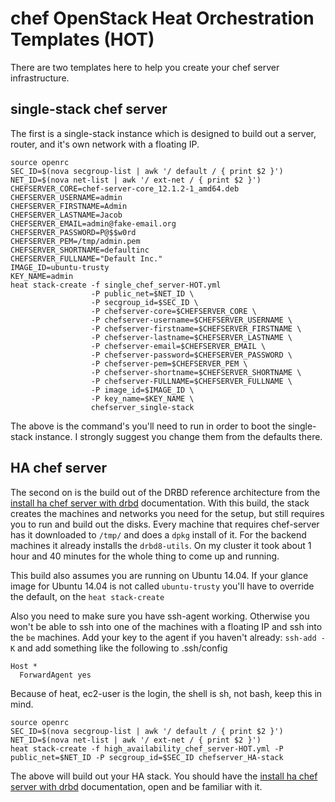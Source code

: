 # chef OpenStack Heat Orchestration Templates (HOT)

There are two templates here to help you create your chef server infrastructure.

## single-stack chef server

The first is a single-stack instance which is designed to build out a server, router,
and it's own network with a floating IP.

```
source openrc
SEC_ID=$(nova secgroup-list | awk '/ default / { print $2 }')
NET_ID=$(nova net-list | awk '/ ext-net / { print $2 }')
CHEFSERVER_CORE=chef-server-core_12.1.2-1_amd64.deb
CHEFSERVER_USERNAME=admin
CHEFSERVER_FIRSTNAME=Admin
CHEFSERVER_LASTNAME=Jacob
CHEFSERVER_EMAIL=admin@fake-email.org
CHEFSERVER_PASSWORD=P@$$w0rd
CHEFSERVER_PEM=/tmp/admin.pem
CHEFSERVER_SHORTNAME=defaultinc
CHEFSERVER_FULLNAME="Default Inc."
IMAGE_ID=ubuntu-trusty
KEY_NAME=admin
heat stack-create -f single_chef_server-HOT.yml
                  -P public_net=$NET_ID \
                  -P secgroup_id=$SEC_ID \
                  -P chefserver-core=$CHEFSERVER_CORE \
                  -P chefserver-username=$CHEFSERVER_USERNAME \
                  -P chefserver-firstname=$CHEFSERVER_FIRSTNAME \
                  -P chefserver-lastname=$CHEFSERVER_LASTNAME \
                  -P chefserver-email=$CHEFSERVER_EMAIL \
                  -P chefserver-password=$CHEFSERVER_PASSWORD \
                  -P chefserver-pem=$CHEFSERVER_PEM \
                  -P chefserver-shortname=$CHEFSERVER_SHORTNAME \
                  -P chefserver-FULLNAME=$CHEFSERVER_FULLNAME \
                  -P image_id=$IMAGE_ID \
                  -P key_name=$KEY_NAME \
                  chefserver_single-stack
```

The above is the command's you'll need to run in order to boot the single-stack instance. I strongly suggest
you change them from the defaults there.


## HA chef server

The second on is the build out of the DRBD reference architecture from the
[install ha chef server with drbd](http://docs.chef.io/install_server_ha_drbd.html) documentation.
With this build, the stack creates the machines and networks you need for the setup,
but still requires you to run and build out the disks. Every machine that requires chef-server
has it downloaded to `/tmp/` and does a `dpkg` install of it. For the backend machines it already
installs the `drbd8-utils`. On my cluster it took about 1 hour and 40 minutes for the whole thing to
come up and running.

This build also assumes you are running on Ubuntu 14.04. If your glance image for Ubuntu 14.04 is not
called `ubuntu-trusty` you'll have to override the default, on the `heat stack-create`

Also you need to make sure you have ssh-agent working. Otherwise you won't be able to ssh into one of the
machines with a floating IP and ssh into the `be` machines. Add your key to the agent if you haven't
already: `ssh-add -K` and add something like the following to .ssh/config

```
Host *
  ForwardAgent yes
```

Because of heat, ec2-user is the login, the shell is sh, not bash, keep this in mind.

```
source openrc
SEC_ID=$(nova secgroup-list | awk '/ default / { print $2 }')
NET_ID=$(nova net-list | awk '/ ext-net / { print $2 }')
heat stack-create -f high_availability_chef_server-HOT.yml -P public_net=$NET_ID -P secgroup_id=$SEC_ID chefserver_HA-stack
```

The above will build out your HA stack. You should have the
[install ha chef server with drbd](http://docs.chef.io/install_server_ha_drbd.html) documentation, open and be familiar with it.
